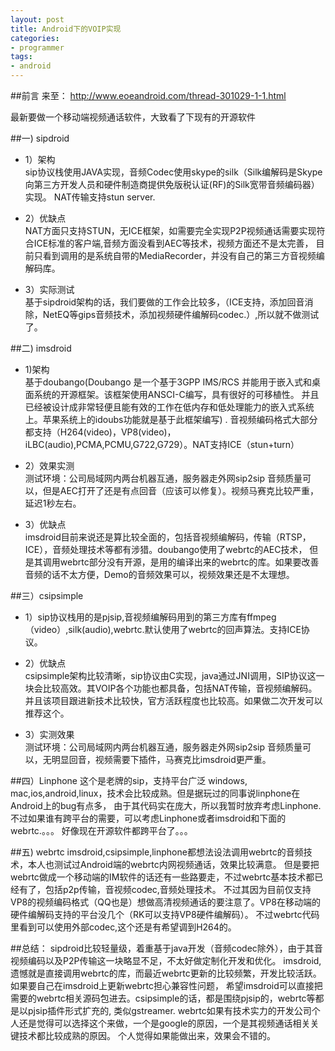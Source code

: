 ```yaml
---
layout: post
title: Android下的VOIP实现
categories:
- programmer
tags:
- android
---
```



##前言
来至：	http://www.eoeandroid.com/thread-301029-1-1.html

最新要做一个移动端视频通话软件，大致看了下现有的开源软件

##一) sipdroid
- 1）架构	
sip协议栈使用JAVA实现，音频Codec使用skype的silk（Silk编解码是Skype向第三方开发人员和硬件制造商提供免版税认证(RF)的Silk宽带音频编码器）实现。
NAT传输支持stun server.	

- 2）优缺点		
NAT方面只支持STUN，无ICE框架，如需要完全实现P2P视频通话需要实现符合ICE标准的客户端,音频方面没看到AEC等技术，视频方面还不是太完善，
目前只看到调用的是系统自带的MediaRecorder，并没有自己的第三方音视频编解码库。

- 3）实际测试	
基于sipdroid架构的话，我们要做的工作会比较多，（ICE支持，添加回音消除，NetEQ等gips音频技术，添加视频硬件编解码codec.）,所以就不做测试了。


##二) imsdroid
- 1)架构	
基于doubango(Doubango 是一个基于3GPP IMS/RCS 并能用于嵌入式和桌面系统的开源框架。该框架使用ANSCI-C编写，具有很好的可移植性。
并且已经被设计成非常轻便且能有效的工作在低内存和低处理能力的嵌入式系统上。苹果系统上的idoubs功能就是基于此框架编写) .
音视频编码格式大部分都支持（H264(video)，VP8(video)，iLBC(audio),PCMA,PCMU,G722,G729）。NAT支持ICE（stun+turn）

- 2）效果实测	
测试环境：公司局域网内两台机器互通，服务器走外网sip2sip
音频质量可以，但是AEC打开了还是有点回音（应该可以修复）。视频马赛克比较严重，延迟1秒左右。

- 3）优缺点		
imsdroid目前来说还是算比较全面的，包括音视频编解码，传输（RTSP，ICE），音频处理技术等都有涉猎。doubango使用了webrtc的AEC技术，
但是其调用webrtc部分没有开源，是用的编译出来的webrtc的库。如果要改善音频的话不太方便，Demo的音频效果可以，视频效果还是不太理想。


##三）csipsimple
- 1）sip协议栈用的是pjsip,音视频编解码用到的第三方库有ffmpeg（video）,silk(audio),webrtc.默认使用了webrtc的回声算法。支持ICE协议。

- 2）优缺点		
csipsimple架构比较清晰，sip协议由C实现，java通过JNI调用，SIP协议这一块会比较高效。其VOIP各个功能也都具备，包括NAT传输，音视频编解码。
并且该项目跟进新技术比较快，官方活跃程度也比较高。如果做二次开发可以推荐这个。

- 3）实测效果	
测试环境：公司局域网内两台机器互通，服务器走外网sip2sip
音频质量可以，无明显回音，视频需要下插件，马赛克比imsdroid更严重。


##四）Linphone
这个是老牌的sip，支持平台广泛 windows, mac,ios,android,linux，技术会比较成熟。但是据玩过的同事说linphone在Android上的bug有点多，
由于其代码实在庞大，所以我暂时放弃考虑Linphone.不过如果谁有跨平台的需要，可以考虑Linphone或者imsdroid和下面的webrtc.。。。
好像现在开源软件都跨平台了。。。


##五) webrtc
imsdroid,csipsimple,linphone都想法设法调用webrtc的音频技术，本人也测试过Android端的webrtc内网视频通话，效果比较满意。
但是要把webrtc做成一个移动端的IM软件的话还有一些路要走，不过webrtc基本技术都已经有了，包括p2p传输，音视频codec,音频处理技术。
不过其因为目前仅支持VP8的视频编码格式（QQ也是）想做高清视频通话的要注意了。VP8在移动端的硬件编解码支持的平台没几个（RK可以支持VP8硬件编解码）。
不过webrtc代码里看到可以使用外部codec,这个还是有希望调到H264的。


##总结：
sipdroid比较轻量级，着重基于java开发（音频codec除外），由于其音视频编码以及P2P传输这一块略显不足，不太好做定制化开发和优化。
imsdroid,遗憾就是直接调用webrtc的库，而最近webrtc更新的比较频繁，开发比较活跃。如果要自己在imsdroid上更新webrtc担心兼容性问题，
希望imsdroid可以直接把需要的webrtc相关源码包进去。csipsimple的话，都是围绕pjsip的，webrtc等都是以pjsip插件形式扩充的,
类似gstreamer. webrtc如果有技术实力的开发公司个人还是觉得可以选择这个来做，一个是google的原因，一个是其视频通话相关关键技术都比较成熟的原因。
个人觉得如果能做出来，效果会不错的。


